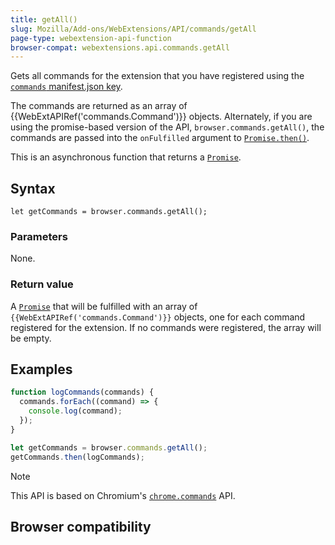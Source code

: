```yaml
---
title: getAll()
slug: Mozilla/Add-ons/WebExtensions/API/commands/getAll
page-type: webextension-api-function
browser-compat: webextensions.api.commands.getAll
---
```




Gets all commands for the extension that you have registered using the [`commands` manifest.json key](/Mozilla/Add-ons/WebExtensions/manifest.json/commands).

The commands are returned as an array of {{WebExtAPIRef('commands.Command')}} objects. Alternately, if you are using the promise-based version of the API, `browser.commands.getAll()`, the commands are passed into the `onFulfilled` argument to [`Promise.then()`](/Web/JavaScript/Reference/Global_Objects/Promise/then).

This is an asynchronous function that returns a [`Promise`](/Web/JavaScript/Reference/Global_Objects/Promise).

## Syntax

```js-nolint
let getCommands = browser.commands.getAll();
```

### Parameters

None.

### Return value

A [`Promise`](/Web/JavaScript/Reference/Global_Objects/Promise) that will be fulfilled with an array of `{{WebExtAPIRef('commands.Command')}}` objects, one for each command registered for the extension. If no commands were registered, the array will be empty.

## Examples

```js
function logCommands(commands) {
  commands.forEach((command) => {
    console.log(command);
  });
}

let getCommands = browser.commands.getAll();
getCommands.then(logCommands);
```



> [!NOTE]
> This API is based on Chromium's [`chrome.commands`](https://developer.chrome.com/docs/extensions/reference/api/commands) API.

## Browser compatibility


